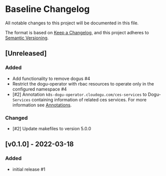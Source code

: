 # Baseline Changelog
All notable changes to this project will be documented in this file.

The format is based on [Keep a Changelog](https://keepachangelog.com/en/1.0.0/),
and this project adheres to [Semantic Versioning](https://semver.org/spec/v2.0.0.html).

## [Unreleased]
### Added
- Add functionality to remove dogus #4
- Restrict the dogu-operator with rbac resources to operate only in the configured namespace #4
- [#2] Annotation `k8s-dogu-operator.cloudogu.com/ces-services` to Dogu-`Services` containing information of
related ces services. For more information see [Annotations](/docs/operations/annotations_en.md).
  
### Changed
- [#2] Update makefiles to version 5.0.0

## [v0.1.0] - 2022-03-18
### Added
- initial release #1
